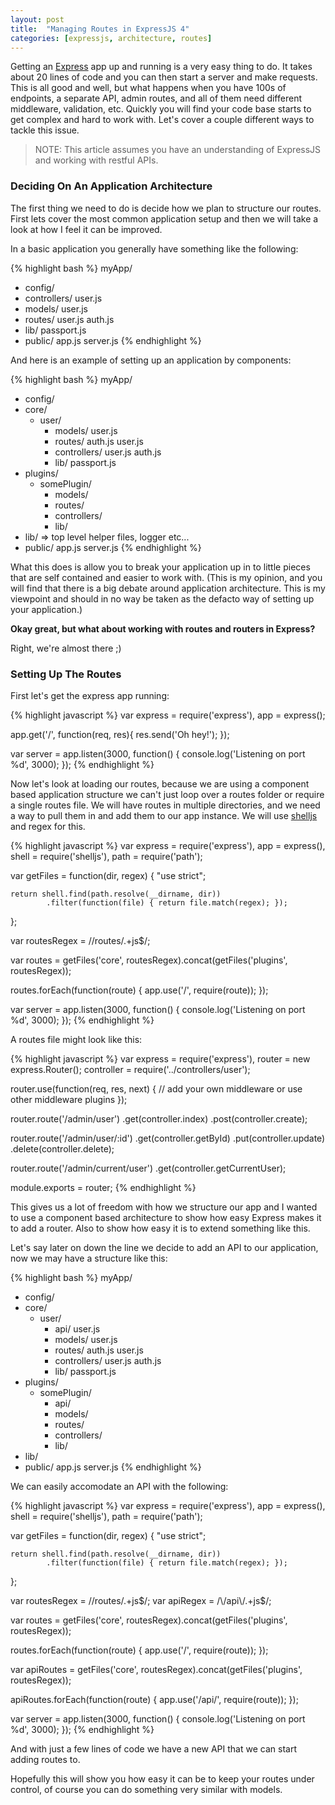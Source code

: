 ```yaml
---
layout: post
title:  "Managing Routes in ExpressJS 4"
categories: [expressjs, architecture, routes]
---
```


Getting an [Express](http://expressjs.com/) app up and running is a very easy thing to do. It takes about 20 lines of code and you can then start a server and make requests. This is all good and well, but what happens when you have 100s of endpoints, a separate API, admin routes, and all of them need different middleware, validation, etc. Quickly you will find your code base starts to get complex and hard to work with. Let's cover a couple different ways to tackle this issue.

> NOTE: This article assumes you have an understanding of ExpressJS and working with restful APIs.


### Deciding On An Application Architecture

The first thing we need to do is decide how we plan to structure our routes. First lets cover the most common application setup and then we will take a look at how I feel it can be improved.

In a basic application you generally have something like the following:

{% highlight bash %}
myApp/
- config/
- controllers/
    user.js
- models/
    user.js
- routes/
    user.js
    auth.js
- lib/
    passport.js
- public/
app.js
server.js
{% endhighlight %}


And here is an example of setting up an application by components:

{% highlight bash %}
myApp/
- config/
- core/
  - user/
    - models/
        user.js
    - routes/
        auth.js
        user.js
    - controllers/
        user.js
        auth.js
    - lib/
        passport.js
- plugins/
  - somePlugin/
    - models/
    - routes/
    - controllers/
    - lib/
- lib/ => top level helper files, logger etc...
- public/
app.js
server.js
{% endhighlight %}

What this does is allow you to break your application up in to little pieces that are self contained and easier to work with. (This is my opinion, and you will find that there is a big debate around application architecture. This is my viewpoint and should in no way be taken as the defacto way of setting up your application.)


**Okay great, but what about working with routes and routers in Express?**

Right, we're almost there ;)

### Setting Up The Routes

First let's get the express app running:

{% highlight javascript %}
var express = require('express'),
    app = express();

app.get('/', function(req, res){
  res.send('Oh hey!');
});

var server = app.listen(3000, function() {
    console.log('Listening on port %d', 3000);
});
{% endhighlight %}

Now let's look at loading our routes, because we are using a component based application structure we can't just loop over a routes folder or require a single routes file. We will have routes in multiple directories, and we need a way to pull them in and add them to our app instance. We will use [shelljs](https://github.com/arturadib/shelljs) and regex for this.

{% highlight javascript %}
var express = require('express'),
    app = express(),
    shell = require('shelljs'),
    path = require('path');

var getFiles = function(dir, regex) {
    "use strict";

    return shell.find(path.resolve(__dirname, dir))
            .filter(function(file) { return file.match(regex); });
};

var routesRegex = /\/routes\/.+js$/;

var routes = getFiles('core', routesRegex).concat(getFiles('plugins', routesRegex));

routes.forEach(function(route) {
   app.use('/', require(route));
});

var server = app.listen(3000, function() {
    console.log('Listening on port %d', 3000);
});
{% endhighlight %}

A routes file might look like this:

{% highlight javascript %}
var express = require('express'),
    router = new express.Router();
    controller = require('../controllers/user');

router.use(function(req, res, next) {
   // add your own middleware or use other middleware plugins
});

router.route('/admin/user')
    .get(controller.index)
    .post(controller.create);

router.route('/admin/user/:id')
    .get(controller.getById)
    .put(controller.update)
    .delete(controller.delete);

router.route('/admin/current/user')
    .get(controller.getCurrentUser);

module.exports = router;
{% endhighlight %}

This gives us a lot of freedom with how we structure our app and I wanted to use a component based architecture to show how easy Express makes it to add a router. Also to show how easy it is to extend something like this.

Let's say later on down the line we decide to add an API to our application, now we may have a structure like this:

{% highlight bash %}
myApp/
- config/
- core/
  - user/
    - api/
        user.js
    - models/
        user.js
    - routes/
        auth.js
        user.js
    - controllers/
        user.js
        auth.js
    - lib/
        passport.js
- plugins/
  - somePlugin/
    - api/
    - models/
    - routes/
    - controllers/
    - lib/
- lib/
- public/
app.js
server.js
{% endhighlight %}

We can easily accomodate an API with the following:

{% highlight javascript %}
var express = require('express'),
    app = express(),
    shell = require('shelljs'),
    path = require('path');

var getFiles = function(dir, regex) {
    "use strict";

    return shell.find(path.resolve(__dirname, dir))
            .filter(function(file) { return file.match(regex); });
};

var routesRegex = /\/routes\/.+js$/;
var apiRegex = /\/api\/.+js$/;

var routes = getFiles('core', routesRegex).concat(getFiles('plugins', routesRegex));

routes.forEach(function(route) {
   app.use('/', require(route));
});

var apiRoutes = getFiles('core', routesRegex).concat(getFiles('plugins', routesRegex));

apiRoutes.forEach(function(route) {
   app.use('/api/', require(route));
});

var server = app.listen(3000, function() {
    console.log('Listening on port %d', 3000);
});
{% endhighlight %}

And with just a few lines of code we have a new API that we can start adding routes to.

Hopefully this will show you how easy it can be to keep your routes under control, of course you can do something very similar with models.

